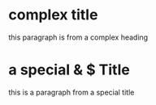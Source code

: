 # complex **title**
this paragraph is from a complex heading

# a special & $ Title

this is a paragraph from a special title
